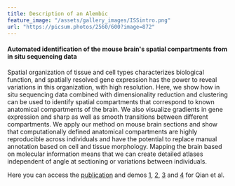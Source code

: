 ```yaml
---
title: Description of an Alembic
feature_image: "/assets/gallery_images/ISSintro.png"
url: "https://picsum.photos/2560/600?image=872"
---
```


#### Automated identification of the mouse brain's spatial compartments from in situ sequencing data

Spatial organization of tissue and cell types characterizes biological function, and spatially resolved gene expression has the power to reveal variations in this organization, with high resolution. Here, we show how in situ sequencing data combined with dimensionality reduction and clustering can be used to identify spatial compartments that correspond to known anatomical compartments of the brain. We also visualize gradients in gene expression and sharp as well as smooth transitions between different compartments. We apply our method on mouse brain sections and show that computationally defined anatomical compartments are highly reproducible across individuals and have the potential to replace manual annotation based on cell and tissue morphology. Mapping the brain based on molecular information means that we can create detailed atlases independent of angle at sectioning or variations between individuals.

Here you can access the <a href="https://doi.org/10.1038/s41592-019-0631-4"> publication</a> and demos 
<a href="https://tissuumaps.research.it.uu.se/demo/1442_OB.html"> 1</a>,
<a href="https://tissuumaps.research.it.uu.se/demo/1442_hippo.html"> 2</a>,
<a href="https://tissuumaps.research.it.uu.se/demo/161230_161220_hippo_3_1.html"> 3</a> and
<a href="https://tissuumaps.research.it.uu.se/demo/170315_161220_hippo_4_1.html"> 4</a> for Qian et al.
